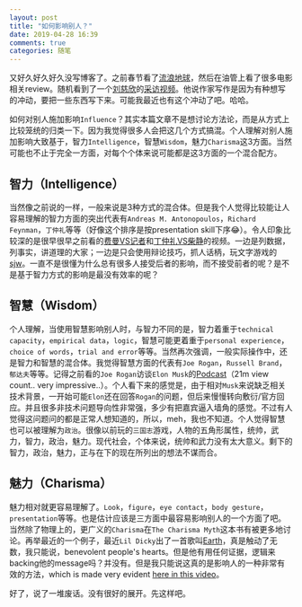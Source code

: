 ```yaml
---
layout: post
title: "如何影响别人？"
date: 2019-04-28 16:39
comments: true
categories: 随笔
---
```


又好久好久好久没写博客了。之前春节看了[流浪地球](https://zh.wikipedia.org/wiki/流浪地球)，然后在油管上看了很多电影相关review。随机看到了一个[刘慈欣](https://zh.wikipedia.org/wiki/刘慈欣)的[采访视频](https://www.youtube.com/watch?v=4GUWs4O3X5M)。他说作家写作是因为有种想写的冲动，要把一些东西写下来。可能我最近也有这个冲动了吧。哈哈。

<!--more-->

如何对别人施加影响`Influence`？其实本篇文章不是想讨论方法论，而是从方式上比较笼统的归类一下。因为我觉得很多人会把这几个方式搞混。个人理解对别人施加影响大致基于，智力`Intelligence`，智慧`Wisdom`，魅力`Charisma`这3方面。当然可能也不止于完全一方面，对每个个体来说可能都是这3方面的一个混合配方。

## 智力（Intelligence）

当然像之前说的一样，一般来说是3种方式的混合体。但是我个人觉得比较能让人容易理解的智力方面的突出代表有`Andreas M. Antonopoulos`，`Richard Feynman`，`丁仲礼`等等（好像这个排序是按presentation skill下序:joy:）。令人印象比较深的是很早很早之前看的[费曼VS记者](https://www.bilibili.com/video/av8311942)和[丁仲礼VS柴静](https://www.bilibili.com/video/av12177653)的视频。一边是列数据，列事实，讲道理的大家；一边是只会使用辩论技巧，抓人话柄，玩文字游戏的[sjw](https://www.google.com/search?q=sjw)。一直不是很懂为什么总有很多人接受后者的影响，而不接受前者的呢？是不是基于智力方式的影响是最没有效率的呢？

## 智慧（Wisdom）

个人理解，当使用智慧影响别人时，与智力不同的是，智力着重于`technical capacity`，`empirical data`，`logic`，智慧可能更着重于`personal experience`，`choice of words`，`trial and error`等等。当然再次强调，一般实际操作中，还是智力和智慧的混合体。我觉得智慧方面的代表有`Joe Rogan`，`Russell Brand`，`郁达夫`等等。记得之前看的`Joe Rogan`访谈`Elon Musk`的[Podcast](https://www.youtube.com/watch?v=ycPr5-27vSI&t=6595s)（21m view count.. very impressive..）。个人看下来的感觉是，由于相对`Musk`来说缺乏相关技术背景，一开始可能`Elon`还在回答`Rogan`的问题，但后来慢慢转向敷衍/官方回应。并且很多非技术问题导向性非常强，多少有把嘉宾逼入墙角的感觉。不过有人觉得这问题问的都是正常人想知道的，所以，meh，我也不知道。个人觉得智慧也可以被理解为`政治`。很像以前玩的`三国志`游戏，人物的五角形属性，统帅，武力，智力，政治，魅力。现代社会，个体来说，统帅和武力没有太大意义。剩下的智力，政治，魅力，正与在下的现在所列出的想法不谋而合。

## 魅力（Charisma）

魅力相对就更容易理解了。`Look`，`figure`，`eye contact`，`body gesture`，`presentation`等等。也是估计应该是三方面中最容易影响别人的一个方面了吧。当然除了物理上的，更广义的`Charisma`在`The Charisma Myth`这本书有被更多地讨论。再举最近的一个例子，最近`Lil Dicky`出了一首歌叫[Earth](https://www.youtube.com/watch?v=pvuN_WvF1to)，真是触动了无数，我只能说，benevolent people's hearts。但是他有用任何证据，逻辑来backing他的message吗？并没有。但是我只能说这真的是影响人的一种非常有效的方法，which is made very evident [here in this video](https://www.youtube.com/watch?v=ifShDY8H6eY)。

好了，说了一堆废话。没有很好的展开。先这样吧。

